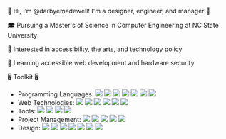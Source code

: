 👋 Hi, I’m @darbyemadewell! I'm a designer, engineer, and manager 🎉

🎓 Pursuing a Master's of Science in Computer Engineering at NC State University

👀 Interested in accessibility, the arts, and technology policy

🌱 Learning accessible web development and hardware security

🖥️ Toolkit 🖥️
- Programming Languages: ![](https://img.shields.io/badge/-JavaScript-161B22?logo=javascript) ![](https://img.shields.io/badge/-Python-161B22?logo=python) ![](https://img.shields.io/badge/-C-161B22?logo=c) ![](https://img.shields.io/badge/-C++-161B22?logo=cplusplus) ![](https://img.shields.io/badge/-Ruby-161B22?logo=ruby) ![](https://img.shields.io/badge/-Verilog-161B22) ![](https://img.shields.io/badge/-SystemVerilog-161B22) 
- Web Technologies: ![](https://img.shields.io/badge/-HTML%205-161B22?logo=html5) ![](https://img.shields.io/badge/-CSS-161B22) ![](https://img.shields.io/badge/-ReactJs-161B22?logo=react) ![](https://img.shields.io/badge/-Django-161B22?logo=django) ![](https://img.shields.io/badge/-WCAG-161B22) ![](https://img.shields.io/badge/-WAI%20ARIA-161B22) 
- Tools: ![](https://img.shields.io/badge/-Amazon%20S3-161B22?logo=amazons3) ![](https://img.shields.io/badge/-AWS%20Lambda-161B22?logo=awslambda) ![](https://img.shields.io/badge/-Amazon%20SQS-161B22?logo=amazonsqs) ![](https://img.shields.io/badge/-Docker-161B22?logo=docker) 
- Project Management: ![](https://img.shields.io/badge/-Certified%20Scrum%20Master-161B22?logo=scrumalliance) ![](https://img.shields.io/badge/-Jira-161B22?logo=jira) ![](https://img.shields.io/badge/-Miro-161B22?logo=miro) ![](https://img.shields.io/badge/-Confluence-161B22?logo=confluence) ![](https://img.shields.io/badge/-Google%20Analytics%204-161B22?logo=googleanalytics)
- Design: ![](https://img.shields.io/badge/-Canva-161B22?logo=canva) ![](https://img.shields.io/badge/-Illustrator-161B22?logo=adobeillustrator) ![](https://img.shields.io/badge/-Photoshop-161B22?logo=adobephotoshop) ![](https://img.shields.io/badge/-After%20Effects-161B22?logo=adobeaftereffects) ![](https://img.shields.io/badge/-Figma-161B22?logo=figma) ![](https://img.shields.io/badge/-Adobe%20XD-161B22?logo=adobexd) ![](https://img.shields.io/badge/-Blender-161B22?logo=blender)

<!---
darbyemadewell/darbyemadewell is a ✨ special ✨ repository because its `README.md` (this file) appears on your GitHub profile.
You can click the Preview link to take a look at your changes.
--->
